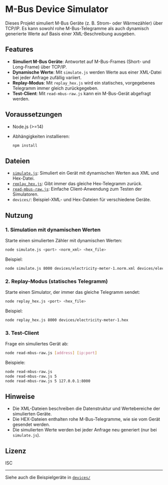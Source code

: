 # M-Bus Device Simulator

Dieses Projekt simuliert M-Bus Geräte (z. B. Strom- oder Wärmezähler) über TCP/IP. Es kann sowohl rohe M-Bus-Telegramme als auch dynamisch generierte Werte auf Basis einer XML-Beschreibung ausgeben.

## Features

- **Simuliert M-Bus Geräte**: Antwortet auf M-Bus-Frames (Short- und Long-Frame) über TCP/IP.
- **Dynamische Werte**: Mit `simulate.js` werden Werte aus einer XML-Datei bei jeder Anfrage zufällig variiert.
- **Replay-Modus**: Mit `replay_hex.js` wird ein statisches, vorgegebenes Telegramm immer gleich zurückgegeben.
- **Test-Client**: Mit `read-mbus-raw.js` kann ein M-Bus-Gerät abgefragt werden.

## Voraussetzungen

- Node.js (>=14)
- Abhängigkeiten installieren:

  ```sh
  npm install
  ```

## Dateien

- [`simulate.js`](simulate.js): Simuliert ein Gerät mit dynamischen Werten aus XML und Hex-Datei.
- [`replay_hex.js`](replay_hex.js): Gibt immer das gleiche Hex-Telegramm zurück.
- [`read-mbus-raw.js`](read-mbus-raw.js): Einfache Client-Anwendung zum Testen der Simulatoren.
- `devices/`: Beispiel-XML- und Hex-Dateien für verschiedene Geräte.

## Nutzung

### 1. Simulation mit dynamischen Werten

Starte einen simulierten Zähler mit dynamischen Werten:

```sh
node simulate.js <port> <norm_xml> <hex_file>
```

Beispiel:

```sh
node simulate.js 8000 devices/electricity-meter-1.norm.xml devices/electricity-meter-1.hex
```

### 2. Replay-Modus (statisches Telegramm)

Starte einen Simulator, der immer das gleiche Telegramm sendet:

```sh
node replay_hex.js <port> <hex_file>
```

Beispiel:

```sh
node replay_hex.js 8000 devices/electricity-meter-1.hex
```

### 3. Test-Client

Frage ein simuliertes Gerät ab:

```sh
node read-mbus-raw.js [address] [ip:port]
```

Beispiele:

```sh
node read-mbus-raw.js
node read-mbus-raw.js 5
node read-mbus-raw.js 5 127.0.0.1:8000
```

## Hinweise

- Die XML-Dateien beschreiben die Datenstruktur und Wertebereiche der simulierten Geräte.
- Die HEX-Dateien enthalten rohe M-Bus-Telegramme, wie sie vom Gerät gesendet werden.
- Die simulierten Werte werden bei jeder Anfrage neu generiert (nur bei `simulate.js`).

## Lizenz

ISC

---

Siehe auch die Beispielgeräte in [`devices/`](devices/)
